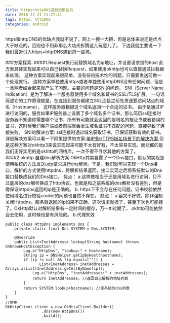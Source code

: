 ```yaml
---
title: https+httpDNS遇到的那些坑
date: 2016-12-21 11:27:41
tags: https, httpDNS
categories: Android
---
```

https和httpDNS的优缺点我就不说了，网上一搜一大把，但是总体来说还是优点大于缺点的，否则也不用非那么大功夫折腾这儿玩意儿了。
下边我就主要说一下我们最近引入https+httpDNS遇到的一些坑。

###方案探索:
####1.Request执行前替换域名为ip地址，并设置请求投的host
此方案具体实现起来可以自己替换Request，如果使用okhttp也可以直接通过拦截器来处理。
这种方案实现起来很简单，没有任何技术性的问题，只需要发送前做一个处理就行。 这种方案单独使用https或者单独使用httpDNS没有任何问题，但是一旦两者结合起来就产生了问题。主要的问题是SNI的问题。
SNI（Server Name Indication）是为了解决一个服务器使用多个域名和证书的SSL/TLS扩展。 一句话简述它的工作原理就是，在连接到服务器建立SSL连接之前先发送要访问站点的域名（Hostname）， 这样服务器根据这个域名返回一个合适的证书。
由于是通过IP进行访问的，服务如果IP服务器上设置了多个域名多个证书，那么简历ssl连接时服务器不知道你需要哪个证书，所有有可能就会返回的是域名的根证书或者错误的证书，这时候我们客户端或者前端就会发生域名证书不匹配的问题，直接导致了连接失败。
SNI的解决方案: ssl连接时通过域名获取证书，已保证获取有效的证书。详细解决方案可以看一下阿里提供的方案:[单IP多HTTPS域名场景下的解决方案
](https://help.aliyun.com/document_detail/36009.html?spm=5176.doc30144.6.585.TruETJ)
但是这种方案对okhttp3来说实现起来可能不太有好有，不太容易实现。而悲催的是我们正好实用的是okhttp的网络库，一次不得不寻求其他的方案了。
####2.okhttp 自建dns解析方案
OkHttp其实暴露了一个Dns接口，默认的实现是使用系统的方法发送udp请求进行dns解析。于是，我们就可以实现一个Dns接口，解析的方式使用httpdns，将解析结果返回，接口实现之后将系统默认的Dns接口替换成我们的Dns接口。
优点：
a.这样做相当于还是用域名进行访问，只不过底层的dns解析换成了http协议。也就是和之前系统的dns解析没有差别，但是得保证httpdns返回的ip是正确的。
b. https下不会存在任何问题，证书校验依然使用域名进行校验cookie的问题也自然不存在。
缺点：
a.容灾不好做，除非强制关闭Httpdns。服务器返回的ip如果不正确，这次请求就挂了，甚至下次也可能挂了。OkHttp默认对解析结果有一定时间的缓存，万一ttl过期了， okhttp可能依然会去使用，这时候也是有风险的。 
b.代理失效
```
public class HttpDns implements Dns {
    private static final Dns SYSTEM = Dns.SYSTEM;

    @Override
    public List<InetAddress> lookup(String hostname) throws UnknownHostException {
        Log.e("HttpDns", "lookup:" + hostname);
        String ip = DNSHelper.getIpByHost(hostname);
        if (ip != null && !ip.equals("")) {
               List<InetAddress> inetAddresses = Arrays.asList(InetAddress.getAllByName(ip));
            Log.e("HttpDns", "inetAddresses:" + inetAddresses);
            return inetAddresses; //返回自己解析的地址列表
        }
        return SYSTEM.lookup(hostname); //走系统的dns列表
    }
}
//使用
OkHttpClient client = new OkHttpClient.Builder()
                .dns(new HttpDns())
                .build();
```
